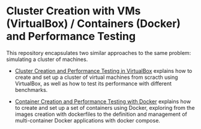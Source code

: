 # Cluster Creation with VMs (VirtualBox) / Containers (Docker) and Performance Testing

This repository encapsulates two similar approaches to the same problem: simulating a cluster of machines.

- [Cluster Creation and Performance Testing in VirtualBox](Cluster%20Creation%20and%20Performance%20Testing%20in%20VirtualBox.md) explains how to create and set up a cluster of virtual machines from scracth using VirtualBox, as well as how to test its performance with different benchmarks.

- [Container Creation and Performance Testing with Docker](Container%20Creation%20and%20Performance%20Testing%20with%20Docker.md) explains how to create and set up a set of containers using Docker, exploring from the images creation with dockerfiles to the definition and management of multi-container Docker applications with docker compose.
